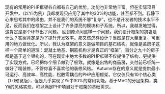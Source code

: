 现有的常用的PHP框架各自都有自己的优势，功能也非常地丰富。但在实际项目开发中，（以Yii为例）我却发现只应用了其中的30%的功能，甚至都不到。我静下心来思考其中的缘由，并不是我们的系统不够“复杂”，也不是开发者的技术水平不足，反而我们在框架之上设计了许多漂亮的模块和子系统。所以，我越发地觉得，这肯定是那个环节出了问题。
回到原点问这样一个问题，我们设计框架的初衷是什么？答案肯定是为了提升开发效率。那又该怎样设计？当然是在大量重复、可重用的地方做优化。所以，我认为框架的意义是做项目的基石结构。就像是盖房子这样一个简单的道理：混凝土地基、钢筋机构才是真正的“框架”。百分之九十的房子都是基于这个架构的。可在现实中绝大多数的PHP框架不仅提供了结构，更提供了实现方式，已经把每个细节做到了极致。就像是出售的商品房，交付前已经统一做好了精装修，不管你喜不喜欢他的装修风格。
Autumn存在的意义就是提供最小可运行、高效率、高性能、松散零耦合的PHP应用框架。它仅仅只有10个核心类（1.0预览版），但是几乎实现了Yii中30%的常用功能。基于MVC的分层架构，类Yii的风格实现，可以满足PHP项目对于框架的基础需求。